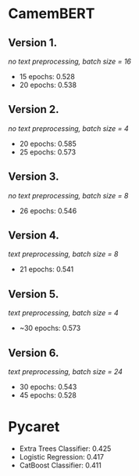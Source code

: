 # CamemBERT

## Version 1.

_no text preprocessing, batch size = 16_

- 15 epochs: 0.528
- 20 epochs: 0.538

## Version 2.

_no text preprocessing, batch size = 4_

- 20 epochs: 0.585
- 25 epochs: 0.573

## Version 3.

_no text preprocessing, batch size = 8_

- 26 epochs: 0.546

## Version 4.

_text preprocessing, batch size = 8_

- 21 epochs: 0.541

## Version 5.

_text preprocessing, batch size = 4_

- ~30 epochs: 0.573

## Version 6.

_text preprocessing, batch size = 24_

- 30 epochs: 0.543
- 45 epochs: 0.528

# Pycaret

- Extra Trees Classifier: 0.425
- Logistic Regression: 0.417
- CatBoost Classifier: 0.411
